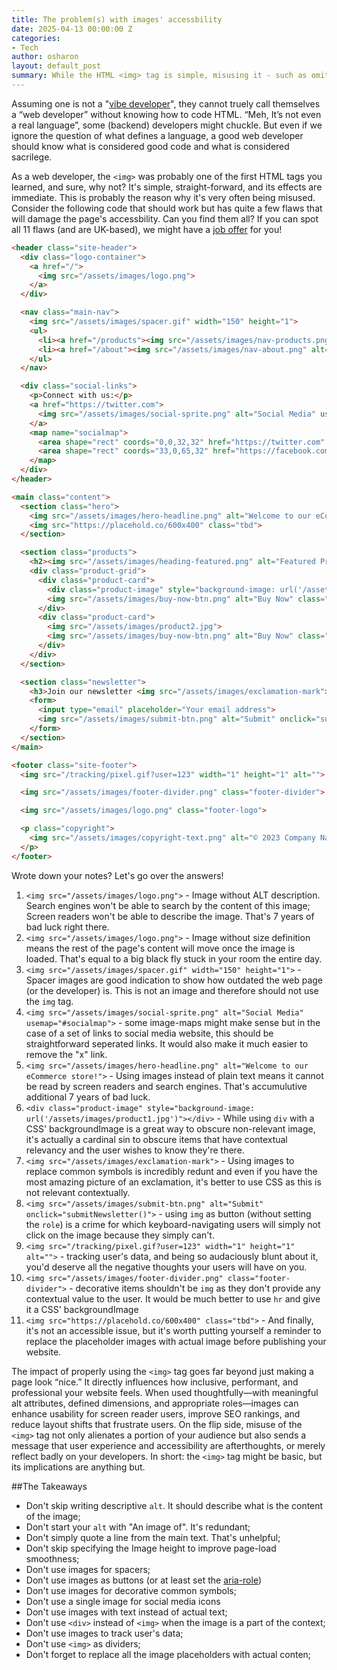 ```yaml
---
title: The problem(s) with images' accessbility
date: 2025-04-13 00:00:00 Z
categories:
- Tech
author: osharon
layout: default_post
summary: While the HTML <img> tag is simple, misusing it - such as omitting alt text, using images as spacers or buttons, or embedding text in images - can harm screen reader accessibility, SEO, and user experience. This post reviews 11 specific issues from a sample HTML snippet, stressing that images should be meaningful, accessible, and appropriately implemented. Thoughtful image usage not only improves inclusivity and performance but also reflects professionalism and attention to user needs.
---
```

Assuming one is not a "[vibe developer](https://medium.com/@niall.mcnulty/vibe-coding-b79a6d3f0caa)", they cannot truely call themselves a “web developer” without knowing how to code HTML. “Meh, It’s not even a real language”, some (backend) developers might chuckle. But even if we ignore the question of what defines a language, a good web developer should know what is considered good code and what is considered sacrilege.

As a web developer, the `<img>` was probably one of the first HTML tags you learned, and sure, why not? It's simple, straight-forward, and its effects are immediate. This is probably the reason why it's very often being misused. Consider the following code that should work but has quite a few flaws that will damage the page's accessbility. Can you find them all? If you can spot all 11 flaws (and are UK-based), we might have a [job offer](https://www.scottlogic.com/careers/vacancies) for you!

~~~~html
<header class="site-header">
  <div class="logo-container">
    <a href="/">
      <img src="/assets/images/logo.png">
    </a>
  </div>

  <nav class="main-nav">
    <img src="/assets/images/spacer.gif" width="150" height="1">
    <ul>
      <li><a href="/products"><img src="/assets/images/nav-products.png" alt="Products"></a></li>
      <li><a href="/about"><img src="/assets/images/nav-about.png" alt="About Us"></a></li>
    </ul>
  </nav>

  <div class="social-links">
    <p>Connect with us:</p>
    <a href="https://twitter.com">
      <img src="/assets/images/social-sprite.png" alt="Social Media" usemap="#socialmap">
    </a>
    <map name="socialmap">
      <area shape="rect" coords="0,0,32,32" href="https://twitter.com" alt="Twitter">
      <area shape="rect" coords="33,0,65,32" href="https://facebook.com" alt="Facebook">
    </map>
  </div>
</header>

<main class="content">
  <section class="hero">
    <img src="/assets/images/hero-headline.png" alt="Welcome to our eCommerce store!">
    <img src="https://placehold.co/600x400" class="tbd">
  </section>

  <section class="products">
    <h2><img src="/assets/images/heading-featured.png" alt="Featured Products"></h2>
    <div class="product-grid">
      <div class="product-card">
        <div class="product-image" style="background-image: url('/assets/images/product1.jpg')"></div>
        <img src="/assets/images/buy-now-btn.png" alt="Buy Now" class="product-button">
      </div>
      <div class="product-card">
        <img src="/assets/images/product2.jpg">
        <img src="/assets/images/buy-now-btn.png" alt="Buy Now" class="product-button">
      </div>
    </div>
  </section>

  <section class="newsletter">
    <h3>Join our newsletter <img src="/assets/images/exclamation-mark"></h3>
    <form>
      <input type="email" placeholder="Your email address">
      <img src="/assets/images/submit-btn.png" alt="Submit" onclick="submitNewsletter()">
    </form>
  </section>
</main>

<footer class="site-footer">
  <img src="/tracking/pixel.gif?user=123" width="1" height="1" alt="">

  <img src="/assets/images/footer-divider.png" class="footer-divider">

  <img src="/assets/images/logo.png" class="footer-logo">

  <p class="copyright">
    <img src="/assets/images/copyright-text.png" alt="© 2023 Company Name. All Rights Reserved.">
  </p>
</footer>
~~~~

Wrote down your notes? Let's go over the answers!

1. `<img src="/assets/images/logo.png">` - Image without ALT description. Search engines won't be able to search by the content of this image; Screen readers won't be able to describe the image. That's 7 years of bad luck right there.
2. `<img src="/assets/images/logo.png">` - Image without size definition means the rest of the page's content will move once the image is loaded. That's equal to a big black fly stuck in your room the entire day.
3. `<img src="/assets/images/spacer.gif" width="150" height="1">` - Spacer images are good indication to show how outdated the web page (or the developer) is. This is not an image and therefore should not use the `img` tag.
4. `<img src="/assets/images/social-sprite.png" alt="Social Media" usemap="#socialmap">` - some image-maps might make sense but in the case of a set of links to social media website, this should be straightforward seperated links. It would also make it much easier to remove the "x" link.
5. `<img src="/assets/images/hero-headline.png" alt="Welcome to our eCommerce store!">` - Using images instead of plain text means it cannot be read by screen readers and search engines. That's accumulutive additional 7 years of bad luck.
6. `<div class="product-image" style="background-image: url('/assets/images/product1.jpg')"></div>` - While using `div` with a CSS' backgroundImage is a great way to obscure non-relevant image, it's actually a cardinal sin to obscure items that have contextual relevancy and the user wishes to know they're there.
7. `<img src="/assets/images/exclamation-mark">` - Using images to replace common symbols is incredibly redunt and even if you have the most amazing picture of an exclamation, it's better to use CSS as this is not relevant contextually.
8. `<img src="/assets/images/submit-btn.png" alt="Submit" onclick="submitNewsletter()">` - using `img` as button (without setting the `role`) is a crime for which keyboard-navigating users will simply not click on the image because they simply can't.
9. `<img src="/tracking/pixel.gif?user=123" width="1" height="1" alt="">` - tracking user's data, and being so audaciously blunt about it, you'd deserve all the negative thoughts your users will have on you.
10. `<img src="/assets/images/footer-divider.png" class="footer-divider">` - decorative items shouldn't be `img` as they don't provide any contextual value to the user. It would be much better to use `hr` and give it a CSS' backgroundImage
11. `<img src="https://placehold.co/600x400" class="tbd">` - And finally, it's not an accessible issue, but it's worth putting yourself a reminder to replace the placeholder images with actual image before publishing your website.

The impact of properly using the `<img>` tag goes far beyond just making a page look “nice.” It directly influences how inclusive, performant, and professional your website feels. When used thoughtfully—with meaningful alt attributes, defined dimensions, and appropriate roles—images can enhance usability for screen reader users, improve SEO rankings, and reduce layout shifts that frustrate users. On the flip side, misuse of the `<img>` tag not only alienates a portion of your audience but also sends a message that user experience and accessibility are afterthoughts, or merely reflect badly on your developers.
In short: the `<img>` tag might be basic, but its implications are anything but.

##The Takeaways

- Don't skip writing descriptive `alt`. It should describe what is the content of the image;
- Don't start your `alt` with "An image of". It's redundant;
- Don't simply quote a line from the main text. That's unhelpful;
- Don't skip specifying the Image height to improve page-load smoothness;
- Don't use images for spacers;
- Don't use images as buttons (or at least set the [aria-role](https://developer.mozilla.org/en-US/docs/Web/Accessibility/ARIA/Reference/Roles))
- Don't use images for decorative common symbols;
- Don't use a single image for social media icons
- Don't use images with text instead of actual text;
- Don't use `<div>` instead of `<img>` when the image is a part of the context;
- Don't use images to track user's data;
- Don't use `<img>` as dividers;
- Don't forget to replace all the image placeholders with actual conten;